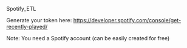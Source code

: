 Spotify_ETL

Generate your token here:  https://developer.spotify.com/console/get-recently-played/

Note: You need a Spotify account (can be easily created for free)
